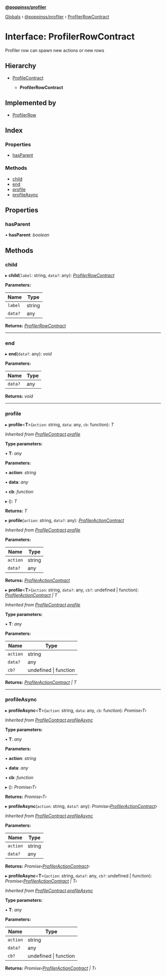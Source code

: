 **[@poppinss/profiler](../README.md)**

[Globals](../README.md) › [@poppinss/profiler](../modules/_poppinss_profiler.md) › [ProfilerRowContract](_poppinss_profiler.profilerrowcontract.md)

# Interface: ProfilerRowContract

Profiler row can spawn new actions or new rows

## Hierarchy

* [ProfileContract](_poppinss_profiler.profilecontract.md)

  * **ProfilerRowContract**

## Implemented by

* [ProfilerRow](../classes/_profiler_row_.profilerrow.md)

## Index

### Properties

* [hasParent](_poppinss_profiler.profilerrowcontract.md#hasparent)

### Methods

* [child](_poppinss_profiler.profilerrowcontract.md#child)
* [end](_poppinss_profiler.profilerrowcontract.md#end)
* [profile](_poppinss_profiler.profilerrowcontract.md#profile)
* [profileAsync](_poppinss_profiler.profilerrowcontract.md#profileasync)

## Properties

###  hasParent

• **hasParent**: *boolean*

## Methods

###  child

▸ **child**(`label`: string, `data?`: any): *[ProfilerRowContract](_poppinss_profiler.profilerrowcontract.md)*

**Parameters:**

Name | Type |
------ | ------ |
`label` | string |
`data?` | any |

**Returns:** *[ProfilerRowContract](_poppinss_profiler.profilerrowcontract.md)*

___

###  end

▸ **end**(`data?`: any): *void*

**Parameters:**

Name | Type |
------ | ------ |
`data?` | any |

**Returns:** *void*

___

###  profile

▸ **profile**<**T**>(`action`: string, `data`: any, `cb`: function): *T*

*Inherited from [ProfileContract](_poppinss_profiler.profilecontract.md).[profile](_poppinss_profiler.profilecontract.md#profile)*

**Type parameters:**

▪ **T**: *any*

**Parameters:**

▪ **action**: *string*

▪ **data**: *any*

▪ **cb**: *function*

▸ (): *T*

**Returns:** *T*

▸ **profile**(`action`: string, `data?`: any): *[ProfilerActionContract](_poppinss_profiler.profileractioncontract.md)*

*Inherited from [ProfileContract](_poppinss_profiler.profilecontract.md).[profile](_poppinss_profiler.profilecontract.md#profile)*

**Parameters:**

Name | Type |
------ | ------ |
`action` | string |
`data?` | any |

**Returns:** *[ProfilerActionContract](_poppinss_profiler.profileractioncontract.md)*

▸ **profile**<**T**>(`action`: string, `data?`: any, `cb?`: undefined | function): *[ProfilerActionContract](_poppinss_profiler.profileractioncontract.md) | T*

*Inherited from [ProfileContract](_poppinss_profiler.profilecontract.md).[profile](_poppinss_profiler.profilecontract.md#profile)*

**Type parameters:**

▪ **T**: *any*

**Parameters:**

Name | Type |
------ | ------ |
`action` | string |
`data?` | any |
`cb?` | undefined \| function |

**Returns:** *[ProfilerActionContract](_poppinss_profiler.profileractioncontract.md) | T*

___

###  profileAsync

▸ **profileAsync**<**T**>(`action`: string, `data`: any, `cb`: function): *Promise‹T›*

*Inherited from [ProfileContract](_poppinss_profiler.profilecontract.md).[profileAsync](_poppinss_profiler.profilecontract.md#profileasync)*

**Type parameters:**

▪ **T**: *any*

**Parameters:**

▪ **action**: *string*

▪ **data**: *any*

▪ **cb**: *function*

▸ (): *Promise‹T›*

**Returns:** *Promise‹T›*

▸ **profileAsync**(`action`: string, `data?`: any): *Promise‹[ProfilerActionContract](_poppinss_profiler.profileractioncontract.md)›*

*Inherited from [ProfileContract](_poppinss_profiler.profilecontract.md).[profileAsync](_poppinss_profiler.profilecontract.md#profileasync)*

**Parameters:**

Name | Type |
------ | ------ |
`action` | string |
`data?` | any |

**Returns:** *Promise‹[ProfilerActionContract](_poppinss_profiler.profileractioncontract.md)›*

▸ **profileAsync**<**T**>(`action`: string, `data?`: any, `cb?`: undefined | function): *Promise‹[ProfilerActionContract](_poppinss_profiler.profileractioncontract.md) | T›*

*Inherited from [ProfileContract](_poppinss_profiler.profilecontract.md).[profileAsync](_poppinss_profiler.profilecontract.md#profileasync)*

**Type parameters:**

▪ **T**: *any*

**Parameters:**

Name | Type |
------ | ------ |
`action` | string |
`data?` | any |
`cb?` | undefined \| function |

**Returns:** *Promise‹[ProfilerActionContract](_poppinss_profiler.profileractioncontract.md) | T›*